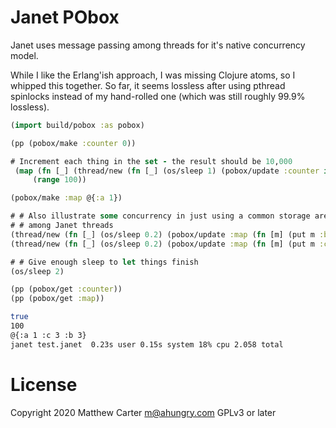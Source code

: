 # Janet PObox

Janet uses message passing among threads for it's native concurrency
model.

While I like the Erlang'ish approach, I was missing Clojure atoms, so
I whipped this together.  So far, it seems lossless after using
pthread spinlocks instead of my hand-rolled one (which was still
roughly 99.9% lossless).

```clojure
(import build/pobox :as pobox)

(pp (pobox/make :counter 0))

# Increment each thing in the set - the result should be 10,000
 (map (fn [_] (thread/new (fn [_] (os/sleep 1) (pobox/update :counter inc))))
     (range 100))

(pobox/make :map @{:a 1})

# # Also illustrate some concurrency in just using a common storage area
# # among Janet threads
(thread/new (fn [_] (os/sleep 0.2) (pobox/update :map (fn [m] (put m :b 3)))))
(thread/new (fn [_] (os/sleep 0.2) (pobox/update :map (fn [m] (put m :c 3)))))

# # Give enough sleep to let things finish
(os/sleep 2)

(pp (pobox/get :counter))
(pp (pobox/get :map))

```

```sh
true
100
@{:a 1 :c 3 :b 3}
janet test.janet  0.23s user 0.15s system 18% cpu 2.058 total
```

# License

Copyright 2020 Matthew Carter <m@ahungry.com> GPLv3 or later
